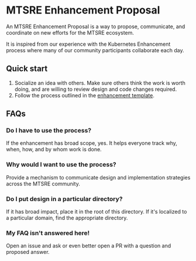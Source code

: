 # MTSRE Enhancement Proposal

An MTSRE Enhancement Proposal is a way to propose, communicate, and coordinate on
new efforts for the MTSRE ecosystem.

It is inspired from our experience with the Kubernetes Enhancement process where
many of our community participants collaborate each day.

## Quick start

1. Socialize an idea with others.  Make sure others think the work is worth
   doing, and are willing to review design and code changes required.
2. Follow the process outlined in the [enhancement
   template](template.md).

## FAQs

### Do I have to use the process?

If the enhancement has broad scope, yes.  It helps everyone track why, when,
how, and by whom work is done.

### Why would I want to use the process?

Provide a mechanism to communicate design and implementation strategies across
the MTSRE community.

### Do I put design in a particular directory?

If it has broad impact, place it in the root of this directory.  If it's
localized to a particular domain, find the appropriate directory.

### My FAQ isn't answered here!

Open an issue and ask or even better open a PR with a question and proposed
answer.
